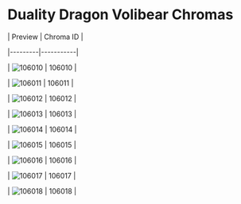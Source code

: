 # Duality Dragon Volibear Chromas


| Preview | Chroma ID |

|---------|-----------|

| ![106010](https://raw.communitydragon.org/latest/plugins/rcp-be-lol-game-data/global/default/v1/champion-chroma-images/106/106010.png) | 106010 |

| ![106011](https://raw.communitydragon.org/latest/plugins/rcp-be-lol-game-data/global/default/v1/champion-chroma-images/106/106011.png) | 106011 |

| ![106012](https://raw.communitydragon.org/latest/plugins/rcp-be-lol-game-data/global/default/v1/champion-chroma-images/106/106012.png) | 106012 |

| ![106013](https://raw.communitydragon.org/latest/plugins/rcp-be-lol-game-data/global/default/v1/champion-chroma-images/106/106013.png) | 106013 |

| ![106014](https://raw.communitydragon.org/latest/plugins/rcp-be-lol-game-data/global/default/v1/champion-chroma-images/106/106014.png) | 106014 |

| ![106015](https://raw.communitydragon.org/latest/plugins/rcp-be-lol-game-data/global/default/v1/champion-chroma-images/106/106015.png) | 106015 |

| ![106016](https://raw.communitydragon.org/latest/plugins/rcp-be-lol-game-data/global/default/v1/champion-chroma-images/106/106016.png) | 106016 |

| ![106017](https://raw.communitydragon.org/latest/plugins/rcp-be-lol-game-data/global/default/v1/champion-chroma-images/106/106017.png) | 106017 |

| ![106018](https://raw.communitydragon.org/latest/plugins/rcp-be-lol-game-data/global/default/v1/champion-chroma-images/106/106018.png) | 106018 |